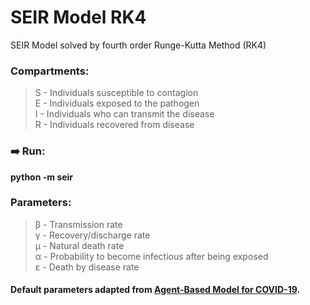 # SEIR Model RK4

SEIR Model solved by fourth order Runge-Kutta Method (RK4)

### Compartments:
> S - Individuals susceptible to contagion<br/>
> E - Individuals exposed to the pathogen<br/>
> I - Individuals who can transmit the disease<br/>
> R - Individuals recovered from disease<br/>

### ➡️ Run:
**python -m seir**

###  Parameters:
>  β - Transmission rate<br/>
>  γ - Recovery/discharge rate<br/>
>  μ - Natural death rate<br/>
>  α - Probability to become infectious after being exposed<br/>
>  ε - Death by disease rate<br/>

#### Default parameters adapted from [Agent-Based Model for COVID-19](https://github.com/xbandrade/covidABM).
